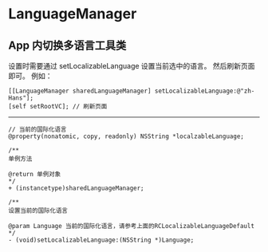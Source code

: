 # LanguageManager
## App 内切换多语言工具类


设置时需要通过 setLocalizableLanguage 设置当前选中的语言。
然后刷新页面即可。
例如：
```
[[LanguageManager sharedLanguageManager] setLocalizableLanguage:@"zh-Hans"];
[self setRootVC]; // 刷新页面
```
--------

```
// 当前的国际化语言
@property(nonatomic, copy, readonly) NSString *localzableLanguage;

/**
单例方法

@return 单例对象
*/
+ (instancetype)sharedLanguageManager;

/**
设置当前的国际化语言

@param Language 当前的国际化语言，请参考上面的RCLocalizableLanguageDefault
*/
- (void)setLocalizableLanguage:(NSString *)Language;

```
